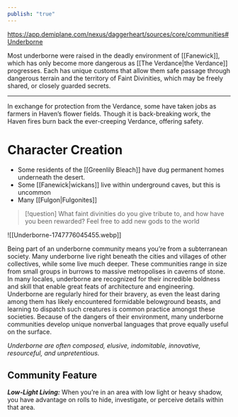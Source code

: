 ```yaml
---
publish: "true"
---
```

https://app.demiplane.com/nexus/daggerheart/sources/core/communities#Underborne

Most underborne were raised in the deadly environment of [[Fanewick]], which has only become more dangerous as [[The Verdance|the Verdance]] progresses. Each has unique customs that allow them safe passage through dangerous terrain and the territory of Faint Divinities, which may be freely shared, or closely guarded secrets.

---

 In exchange for protection from the Verdance, some have taken jobs as farmers in Haven’s flower fields. Though it is back-breaking work, the Haven fires burn back the ever-creeping Verdance, offering safety.

# Character Creation
- Some residents of the [[Greenlily Bleach]] have dug permanent homes underneath the desert.
- Some [[Fanewick|wickans]] live within underground caves, but this is uncommon
- Many [[Fulgon|Fulgonites]]

> [!question] What faint divinities do you give tribute to, and how have you been rewarded?
> Feel free to add new gods to the world

![[Underborne-1747776045455.webp]]

Being part of an underborne community means you’re from a subterranean society. Many underborne live right beneath the cities and villages of other collectives, while some live much deeper. These communities range in size from small groups in burrows to massive metropolises in caverns of stone. In many locales, underborne are recognized for their incredible boldness and skill that enable great feats of architecture and engineering. Underborne are regularly hired for their bravery, as even the least daring among them has likely encountered formidable belowground beasts, and learning to dispatch such creatures is common practice amongst these societies. Because of the dangers of their environment, many underborne communities develop unique nonverbal languages that prove equally useful on the surface.

*Underborne are often composed, elusive, indomitable, innovative, resourceful, and unpretentious.*

## Community Feature

***Low-Light Living:*** When you’re in an area with low light or heavy shadow, you have advantage on rolls to hide, investigate, or perceive details within that area.

